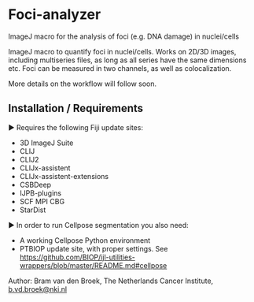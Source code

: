 # Foci-analyzer
ImageJ macro for the analysis of foci (e.g. DNA damage) in nuclei/cells

ImageJ macro to quantify foci in nuclei/cells. Works on 2D/3D images, including multiseries files, as long as all series have the same dimensions etc.
Foci can be measured in two channels, as well as colocalization.

More details on the workflow will follow soon.

## Installation / Requirements
► Requires the following Fiji update sites:
- 3D ImageJ Suite
- CLIJ
- CLIJ2
- CLIJx-assistent
- CLIJx-assistent-extensions
- CSBDeep
- IJPB-plugins
- SCF MPI CBG
- StarDist

► In order to run Cellpose segmentation you also need:
- A working Cellpose Python environment
- PTBIOP update site, with proper settings. See https://github.com/BIOP/ijl-utilities-wrappers/blob/master/README.md#cellpose


Author: Bram van den Broek, The Netherlands Cancer Institute, b.vd.broek@nki.nl
